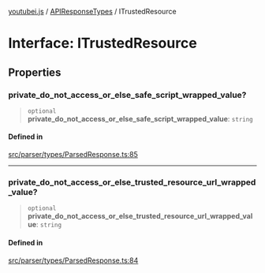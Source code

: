 [youtubei.js](../../../README.md) / [APIResponseTypes](../README.md) / ITrustedResource

# Interface: ITrustedResource

## Properties

### private\_do\_not\_access\_or\_else\_safe\_script\_wrapped\_value?

> `optional` **private\_do\_not\_access\_or\_else\_safe\_script\_wrapped\_value**: `string`

#### Defined in

[src/parser/types/ParsedResponse.ts:85](https://github.com/LuanRT/YouTube.js/blob/e54e499ff553dab51e6d9d1aebc090b50fec29ba/src/parser/types/ParsedResponse.ts#L85)

***

### private\_do\_not\_access\_or\_else\_trusted\_resource\_url\_wrapped\_value?

> `optional` **private\_do\_not\_access\_or\_else\_trusted\_resource\_url\_wrapped\_value**: `string`

#### Defined in

[src/parser/types/ParsedResponse.ts:84](https://github.com/LuanRT/YouTube.js/blob/e54e499ff553dab51e6d9d1aebc090b50fec29ba/src/parser/types/ParsedResponse.ts#L84)
